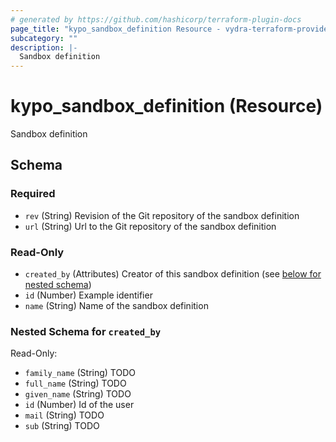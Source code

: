 ```yaml
---
# generated by https://github.com/hashicorp/terraform-plugin-docs
page_title: "kypo_sandbox_definition Resource - vydra-terraform-provider-kypo"
subcategory: ""
description: |-
  Sandbox definition
---
```


# kypo_sandbox_definition (Resource)

Sandbox definition



<!-- schema generated by tfplugindocs -->
## Schema

### Required

- `rev` (String) Revision of the Git repository of the sandbox definition
- `url` (String) Url to the Git repository of the sandbox definition

### Read-Only

- `created_by` (Attributes) Creator of this sandbox definition (see [below for nested schema](#nestedatt--created_by))
- `id` (Number) Example identifier
- `name` (String) Name of the sandbox definition

<a id="nestedatt--created_by"></a>
### Nested Schema for `created_by`

Read-Only:

- `family_name` (String) TODO
- `full_name` (String) TODO
- `given_name` (String) TODO
- `id` (Number) Id of the user
- `mail` (String) TODO
- `sub` (String) TODO


